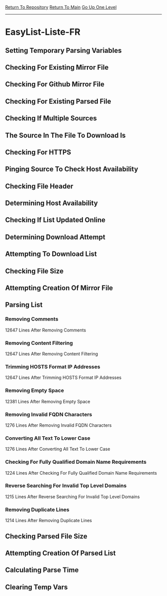 [Return To Repository](https://github.com/deathbybandaid/piholeparser/)
[Return To Main](https://github.com/deathbybandaid/piholeparser/blob/master/RecentRunLogs/Mainlog.md)
[Go Up One Level](https://github.com/deathbybandaid/piholeparser/blob/master/RecentRunLogs/TopLevelScripts/30-Processing-Blacklists.md)
____________________________________
# EasyList-Liste-FR
## Setting Temporary Parsing Variables
## Checking For Existing Mirror File
## Checking For Github Mirror File
## Checking For Existing Parsed File
## Checking If Multiple Sources
## The Source In The File To Download Is
## Checking For HTTPS
## Pinging Source To Check Host Availability
## Checking File Header
## Determining Host Availability
## Checking If List Updated Online
## Determining Download Attempt
## Attempting To Download List
## Checking File Size
## Attempting Creation Of Mirror File
## Parsing List
### Removing Comments
12647 Lines After Removing Comments
### Removing Content Filtering
12647 Lines After Removing Content Filtering
### Trimming HOSTS Format IP Addresses
12647 Lines After Trimming HOSTS Format IP Addresses
### Removing Empty Space
12381 Lines After Removing Empty Space
### Removing Invalid FQDN Characters
1276 Lines After Removing Invalid FQDN Characters
### Converting All Text To Lower Case
1276 Lines After Converting All Text To Lower Case
### Checking For Fully Qualified Domain Name Requirements
1224 Lines After Checking For Fully Qualified Domain Name Requirements
### Reverse Searching For Invalid Top Level Domains
1215 Lines After Reverse Searching For Invalid Top Level Domains
### Removing Duplicate Lines
1214 Lines After Removing Duplicate Lines
## Checking Parsed File Size
## Attempting Creation Of Parsed List
## Calculating Parse Time
## Clearing Temp Vars
